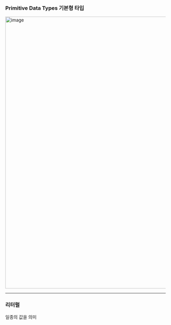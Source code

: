 ### Primitive Data Types 기본형 타입

<img width="854" alt="image" src="https://user-images.githubusercontent.com/93205435/184302396-9499a0ff-dda5-412a-858c-3b12e9d5bb9c.png">

-------------------------------------

### 리터럴 

일종의 값을 의미 
